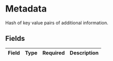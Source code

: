 # Metadata

Hash of key value pairs of additional information.


## Fields

| Field       | Type        | Required    | Description |
| ----------- | ----------- | ----------- | ----------- |
